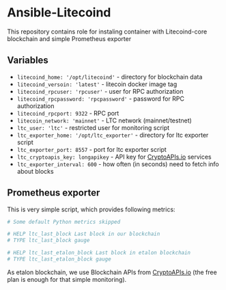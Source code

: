 # Ansible-Litecoind

This repository contains role for instaling container with Litecoind-core blockchain and simple Prometheus exporter

## Variables

* `litecoind_home: '/opt/litecoind'` - directory for blockchain data
* `litecoind_versoin: 'latest'` - litecoin docker image tag
* `litecoind_rpcuser: 'rpcuser'` - user for RPC authorization
* `litecoind_rpcpassword: 'rpcpassword'` - password for RPC authorization
* `litecoind_rpcport: 9322` - RPC port
* `litecoin_network: 'mainnet'` - LTC network (mainnet/testnet)
* `ltc_user: 'ltc'` - restricted user for monitoring script
* `ltc_exporter_home: '/opt/ltc_exporter'` - directory for ltc exporter script
* `ltc_exporter_port: 8557` - port for ltc exporter script
* `ltc_cryptoapis_key: longapikey` - API key for [CryptoAPIs.io](https://cryptoapis.io/?utm_source=package_info) services
* `ltc_exporter_interval: 600` - how often (in seconds) need to fetch info about blocks

## Prometheus exporter

This is very simple script, which provides following metrics:

```bash
# Some default Python metrics skipped

# HELP ltc_last_block Last block in our blockchain
# TYPE ltc_last_block gauge

# HELP ltc_last_etalon_block Last block in etalon blockchain
# TYPE ltc_last_etalon_block gauge
```

As etalon blockchain, we use Blockchain APIs from [CryptoAPIs.io](https://cryptoapis.io/?utm_source=package_info) (the free plan is enough for that simple monitoring).
